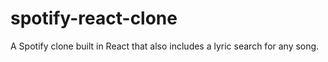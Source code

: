 # spotify-react-clone
A Spotify clone built in React that also includes a lyric search for any song.
